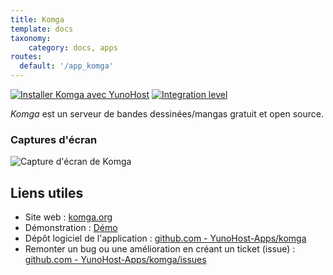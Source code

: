 ```yaml
---
title: Komga
template: docs
taxonomy:
    category: docs, apps
routes:
  default: '/app_komga'
---
```


[![Installer Komga avec YunoHost](https://install-app.yunohost.org/install-with-yunohost.svg)](https://install-app.yunohost.org/?app=komga) [![Integration level](https://dash.yunohost.org/integration/komga.svg)](https://dash.yunohost.org/appci/app/komga)

*Komga* est un serveur de bandes dessinées/mangas gratuit et open source.

### Captures d'écran

![Capture d'écran de Komga](https://github.com/YunoHost-Apps/komga_ynh/blob/master/doc/screenshots/home.png)

## Liens utiles

+ Site web : [komga.org](https://komga.org/)
+ Démonstration : [Démo](https://demo.komga.org)
+ Dépôt logiciel de l'application : [github.com - YunoHost-Apps/komga](https://github.com/YunoHost-Apps/komga_ynh)
+ Remonter un bug ou une amélioration en créant un ticket (issue) : [github.com - YunoHost-Apps/komga/issues](https://github.com/YunoHost-Apps/komga_ynh/issues)
